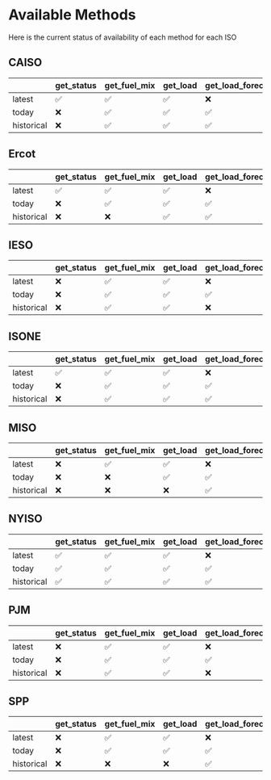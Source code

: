 # Available Methods

Here is the current status of availability of each method for each ISO

<!-- METHOD AVAILABILITY TABLE START -->
## CAISO
|            | get_status   | get_fuel_mix   | get_load   | get_load_forecast   | get_storage   |
|:-----------|:-------------|:---------------|:-----------|:--------------------|:--------------|
| latest     | &#x2705;     | &#x2705;       | &#x2705;   | &#10060;            | &#x2705;      |
| today      | &#10060;     | &#x2705;       | &#x2705;   | &#x2705;            | &#x2705;      |
| historical | &#10060;     | &#x2705;       | &#x2705;   | &#x2705;            | &#x2705;      |
## Ercot
|            | get_status   | get_fuel_mix   | get_load   | get_load_forecast   | get_storage   |
|:-----------|:-------------|:---------------|:-----------|:--------------------|:--------------|
| latest     | &#x2705;     | &#x2705;       | &#x2705;   | &#10060;            | &#10060;      |
| today      | &#10060;     | &#x2705;       | &#x2705;   | &#x2705;            | &#10060;      |
| historical | &#10060;     | &#10060;       | &#x2705;   | &#x2705;            | &#10060;      |
## IESO
|            | get_status   | get_fuel_mix   | get_load   | get_load_forecast   | get_storage   |
|:-----------|:-------------|:---------------|:-----------|:--------------------|:--------------|
| latest     | &#10060;     | &#x2705;       | &#x2705;   | &#10060;            | &#10060;      |
| today      | &#10060;     | &#x2705;       | &#x2705;   | &#x2705;            | &#10060;      |
| historical | &#10060;     | &#x2705;       | &#x2705;   | &#10060;            | &#10060;      |
## ISONE
|            | get_status   | get_fuel_mix   | get_load   | get_load_forecast   | get_storage   |
|:-----------|:-------------|:---------------|:-----------|:--------------------|:--------------|
| latest     | &#x2705;     | &#x2705;       | &#x2705;   | &#10060;            | &#10060;      |
| today      | &#10060;     | &#x2705;       | &#x2705;   | &#x2705;            | &#10060;      |
| historical | &#10060;     | &#x2705;       | &#x2705;   | &#x2705;            | &#10060;      |
## MISO
|            | get_status   | get_fuel_mix   | get_load   | get_load_forecast   | get_storage   |
|:-----------|:-------------|:---------------|:-----------|:--------------------|:--------------|
| latest     | &#10060;     | &#x2705;       | &#x2705;   | &#10060;            | &#10060;      |
| today      | &#10060;     | &#10060;       | &#x2705;   | &#x2705;            | &#10060;      |
| historical | &#10060;     | &#10060;       | &#10060;   | &#x2705;            | &#10060;      |
## NYISO
|            | get_status   | get_fuel_mix   | get_load   | get_load_forecast   | get_storage   |
|:-----------|:-------------|:---------------|:-----------|:--------------------|:--------------|
| latest     | &#x2705;     | &#x2705;       | &#x2705;   | &#10060;            | &#10060;      |
| today      | &#x2705;     | &#x2705;       | &#x2705;   | &#x2705;            | &#10060;      |
| historical | &#x2705;     | &#x2705;       | &#x2705;   | &#x2705;            | &#10060;      |
## PJM
|            | get_status   | get_fuel_mix   | get_load   | get_load_forecast   | get_storage   |
|:-----------|:-------------|:---------------|:-----------|:--------------------|:--------------|
| latest     | &#10060;     | &#x2705;       | &#x2705;   | &#10060;            | &#10060;      |
| today      | &#10060;     | &#x2705;       | &#x2705;   | &#x2705;            | &#10060;      |
| historical | &#10060;     | &#x2705;       | &#x2705;   | &#10060;            | &#10060;      |
## SPP
|            | get_status   | get_fuel_mix   | get_load   | get_load_forecast   | get_storage   |
|:-----------|:-------------|:---------------|:-----------|:--------------------|:--------------|
| latest     | &#10060;     | &#x2705;       | &#x2705;   | &#10060;            | &#10060;      |
| today      | &#10060;     | &#x2705;       | &#x2705;   | &#x2705;            | &#10060;      |
| historical | &#10060;     | &#10060;       | &#10060;   | &#x2705;            | &#10060;      |

<!-- METHOD AVAILABILITY TABLE END -->

